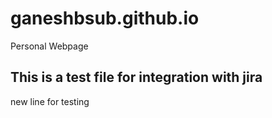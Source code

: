 # ganeshbsub.github.io
Personal Webpage


## This is a test file for integration with jira

new line for testing      
